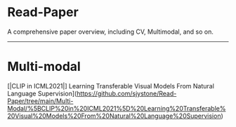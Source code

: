 # Read-Paper
A comprehensive paper overview, including CV, Multimodal, and so on.

---

# Multi-modal
[|CLIP in ICML2021|] Learning Transferable Visual Models From Natural Language Supervision](https://github.com/sjystone/Read-Paper/tree/main/Multi-Modal/%5BCLIP%20in%20ICML2021%5D%20Learning%20Transferable%20Visual%20Models%20From%20Natural%20Language%20Supervision)
